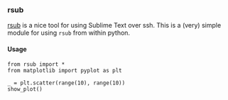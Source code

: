 ### rsub

[rsub](http://log.liminastudio.com/writing/tutorials/sublime-tunnel-of-love-how-to-edit-remote-files-with-sublime-text-via-an-ssh-tunnel) is a nice tool for using Sublime Text over ssh.  This is a (very) simple module for using `rsub` from within python.

#### Usage

```
from rsub import *
from matplotlib import pyplot as plt

_ = plt.scatter(range(10), range(10))
show_plot()
```
